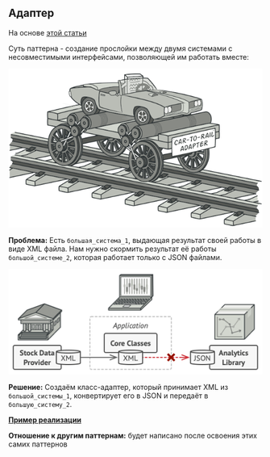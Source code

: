 ## Адаптер
На основе [этой статьи](https://refactoring.guru/ru/design-patterns/decorator)

Суть паттерна - создание прослойки между двумя системами с несовместимыми
интерфейсами, позволяющей им работать вместе:

![Мем](./img/adapter_1.png)

**Проблема:** Есть `большая_система_1`, выдающая результат своей работы в виде XML
файла. Нам нужно скормить результат её работы `большой_системе_2`, которая работает
только с JSON файлами.

![Проблема](./img/adapter_2.png)

**Решение:** Создаём класс-адаптер, который принимает XML из `большой_системы_1`,
конвертирует его в JSON и передаёт в `большую_систему_2`.

**[Пример реализации](../../src/patterns/adapter.cpp)**

**Отношение к другим паттернам:** будет написано после освоения этих самих паттернов